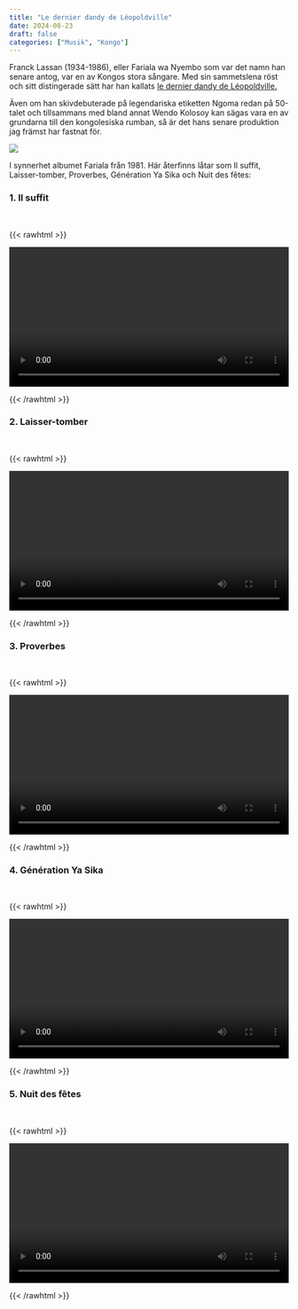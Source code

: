 ```yaml
---
title: "Le dernier dandy de Léopoldville"
date: 2024-08-23
draft: false
categories: ["Musik", "Kongo"]
---
```


Franck Lassan (1934-1986), eller Fariala wa Nyembo som var det namn han senare antog, var en av Kongos stora sångare. Med sin sammetslena röst och sitt distingerade sätt har han kallats [le dernier dandy de Léopoldville.](https://archive.fo/kCoDI) 

Även om han skivdebuterade på legendariska etiketten Ngoma redan på 50-talet och tillsammans med bland annat Wendo Kolosoy kan sägas vara en av grundarna till den kongolesiska rumban, så är det hans senare produktion jag främst har fastnat för. 


![](/images/fariala2.png)

I synnerhet albumet Fariala från 1981. Här återfinns låtar som Il suffit, Laisser-tomber, Proverbes, Génération Ya Sika och Nuit des fêtes:



### 1. Il suffit
<br>

{{< rawhtml >}} 

<video width=100% controls autoplay>
    <source src="/videos/franck-lassan-il-suffit.mp4#t=0" type="video/mp4">
</video>

{{< /rawhtml >}}

### 2. Laisser-tomber
<br>

{{< rawhtml >}} 

<video width=100% controls autoplay>
    <source src="/videos/franck-lassan-laisser-tomber.mp4#t=0" type="video/mp4">
</video>

{{< /rawhtml >}}

### 3. Proverbes
<br>

{{< rawhtml >}} 

<video width=100% controls autoplay>
    <source src="/videos/franck-lassan-proverbes-+-diskussion-om-textskrivande-och-sprak.mp4#t=0" type="video/mp4">
</video>

{{< /rawhtml >}}


### 4. Génération Ya Sika
<br>

{{< rawhtml >}} 

<video width=100% controls autoplay>
    <source src="/videos/franck-lassan-generation-ya-sika.mp4#t=0" type="video/mp4">
</video>

{{< /rawhtml >}}


### 5. Nuit des fêtes
<br>

{{< rawhtml >}} 

<video width=100% controls autoplay>
    <source src="/videos/franck-lassan-nuit-des-fetes.mp4#t=0" type="video/mp4">
</video>

{{< /rawhtml >}}


